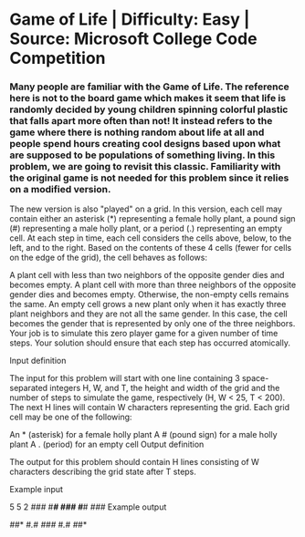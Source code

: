 # Game of Life | Difficulty: Easy  |  Source: Microsoft College Code Competition

### Many people are familiar with the Game of Life. The reference here is not to the board game which makes it seem that life is randomly decided by young children spinning colorful plastic that falls apart more often than not! It instead refers to the game where there is nothing random about life at all and people spend hours creating cool designs based upon what are supposed to be populations of something living. In this problem, we are going to revisit this classic. Familiarity with the original game is not needed for this problem since it relies on a modified version.

The new version is also "played" on a grid. In this version, each cell may contain either an asterisk (*) representing a female holly plant, a pound sign (#) representing a male holly plant, or a period (.) representing an empty cell. At each step in time, each cell considers the cells above, below, to the left, and to the right. Based on the contents of these 4 cells (fewer for cells on the edge of the grid), the cell behaves as follows:

A plant cell with less than two neighbors of the opposite gender dies and becomes empty.
A plant cell with more than three neighbors of the opposite gender dies and becomes empty.
Otherwise, the non-empty cells remains the same.
An empty cell grows a new plant only when it has exactly three plant neighbors and they are not all the same gender. In this case, the cell becomes the gender that is represented by only one of the three neighbors.
Your job is to simulate this zero player game for a given number of time steps. Your solution should ensure that each step has occurred atomically.

Input definition

The input for this problem will start with one line containing 3 space-separated integers H, W, and T, the height and width of the grid and the number of steps to simulate the game, respectively (H, W < 25, T < 200). The next H lines will contain W characters representing the grid. Each grid cell may be one of the following:

An * (asterisk) for a female holly plant
A # (pound sign) for a male holly plant
A . (period) for an empty cell
Output definition

The output for this problem should contain H lines consisting of W characters describing the grid state after T steps.

Example input

 5 5 2
 *###*
 #***#
 *###*
 #***#
 *###*
 Example output
 
 *#*#*
 #*.*#
 *###*
 #*.*#
*#*#*
